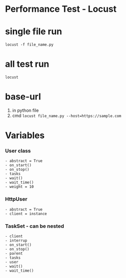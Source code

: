 # Performance Test - Locust

# single file run 
```locust -f file_name.py```

# all test run 
```locust```

# base-url 
1. in python file
2. cmd ```locust file_name.py --host=https://sample.com```

# Variables 
### User class
    - abstract = True
    - on_start()
    - on_stop()
    - tasks
    - wait()
    - wait_time()
    - weight = 10

### HttpUser
    - abstract = True
    - client = instance

### TaskSet - can be nested
    - client
    - interrup
    - on_start()
    - on_stop()
    - parent
    - tasks
    - user
    - wait()
    - wait_time()


